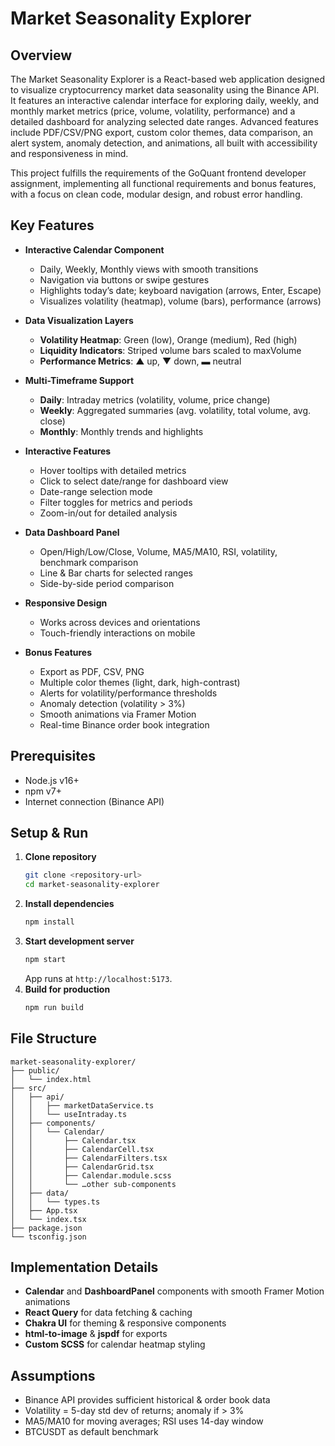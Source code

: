 # Market Seasonality Explorer

## Overview
The Market Seasonality Explorer is a React-based web application designed to visualize cryptocurrency market data seasonality using the Binance API. It features an interactive calendar interface for exploring daily, weekly, and monthly market metrics (price, volume, volatility, performance) and a detailed dashboard for analyzing selected date ranges. Advanced features include PDF/CSV/PNG export, custom color themes, data comparison, an alert system, anomaly detection, and animations, all built with accessibility and responsiveness in mind.

This project fulfills the requirements of the GoQuant frontend developer assignment, implementing all functional requirements and bonus features, with a focus on clean code, modular design, and robust error handling.

## Key Features
- **Interactive Calendar Component**  
  - Daily, Weekly, Monthly views with smooth transitions  
  - Navigation via buttons or swipe gestures  
  - Highlights today’s date; keyboard navigation (arrows, Enter, Escape)  
  - Visualizes volatility (heatmap), volume (bars), performance (arrows)  

- **Data Visualization Layers**  
  - **Volatility Heatmap**: Green (low), Orange (medium), Red (high)  
  - **Liquidity Indicators**: Striped volume bars scaled to maxVolume  
  - **Performance Metrics**: ▲ up, ▼ down, ▬ neutral  

- **Multi-Timeframe Support**  
  - **Daily**: Intraday metrics (volatility, volume, price change)  
  - **Weekly**: Aggregated summaries (avg. volatility, total volume, avg. close)  
  - **Monthly**: Monthly trends and highlights  

- **Interactive Features**  
  - Hover tooltips with detailed metrics  
  - Click to select date/range for dashboard view  
  - Date-range selection mode  
  - Filter toggles for metrics and periods  
  - Zoom-in/out for detailed analysis  

- **Data Dashboard Panel**  
  - Open/High/Low/Close, Volume, MA5/MA10, RSI, volatility, benchmark comparison  
  - Line & Bar charts for selected ranges  
  - Side-by-side period comparison  

- **Responsive Design**  
  - Works across devices and orientations  
  - Touch-friendly interactions on mobile  

- **Bonus Features**  
  - Export as PDF, CSV, PNG  
  - Multiple color themes (light, dark, high-contrast)  
  - Alerts for volatility/performance thresholds  
  - Anomaly detection (volatility > 3%)  
  - Smooth animations via Framer Motion  
  - Real-time Binance order book integration  

## Prerequisites
- Node.js v16+  
- npm v7+  
- Internet connection (Binance API)

## Setup & Run
1. **Clone repository**  
   ```bash
   git clone <repository-url>
   cd market-seasonality-explorer
   ```
2. **Install dependencies**  
   ```bash
   npm install
   ```
3. **Start development server**  
   ```bash
   npm start
   ```
   App runs at `http://localhost:5173`.
4. **Build for production**  
   ```bash
   npm run build
   ```

## File Structure
```
market-seasonality-explorer/
├── public/
│   └── index.html
├── src/
│   ├── api/
│   │   ├── marketDataService.ts
│   │   └── useIntraday.ts
│   ├── components/
│   │   └── Calendar/
│   │       ├── Calendar.tsx
│   │       ├── CalendarCell.tsx
│   │       ├── CalendarFilters.tsx
│   │       ├── CalendarGrid.tsx
│   │       ├── Calendar.module.scss
│   │       └── …other sub-components
│   ├── data/
│   │   └── types.ts
│   ├── App.tsx
│   └── index.tsx
├── package.json
└── tsconfig.json
```

## Implementation Details
- **Calendar** and **DashboardPanel** components with smooth Framer Motion animations  
- **React Query** for data fetching & caching  
- **Chakra UI** for theming & responsive components  
- **html-to-image** & **jspdf** for exports  
- **Custom SCSS** for calendar heatmap styling

## Assumptions
- Binance API provides sufficient historical & order book data  
- Volatility = 5-day std dev of returns; anomaly if > 3%  
- MA5/MA10 for moving averages; RSI uses 14-day window  
- BTCUSDT as default benchmark


